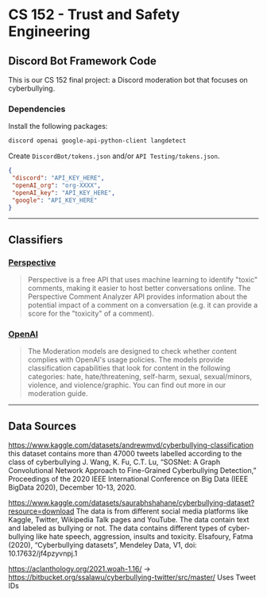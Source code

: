 # CS 152 - Trust and Safety Engineering

## Discord Bot Framework Code

This is our CS 152 final project: a Discord moderation bot that focuses on cyberbullying.

### Dependencies

Install the following packages:

```bash
discord openai google-api-python-client langdetect
```

Create `DiscordBot/tokens.json` and/or `API Testing/tokens.json`.

```json
{
 "discord": "API_KEY_HERE",
 "openAI_org": "org-XXXX",
 "openAI_key": "API_KEY_HERE",
 "google": "API_KEY_HERE"
}
```

---

## Classifiers

### [Perspective](https://www.perspectiveapi.com/)

> Perspective is a free API that uses machine learning to identify "toxic" comments, making it easier to host better conversations online. The Perspective Comment Analyzer API provides information about the potential impact of a comment on a conversation (e.g. it can provide a score for the "toxicity" of a comment).

### [OpenAI](https://platform.openai.com/docs/models/moderation)

> The Moderation models are designed to check whether content complies with OpenAI's usage policies. The models provide classification capabilities that look for content in the following categories: hate, hate/threatening, self-harm, sexual, sexual/minors, violence, and violence/graphic. You can find out more in our moderation guide.

---

## Data Sources

<https://www.kaggle.com/datasets/andrewmvd/cyberbullying-classification>
this dataset contains more than 47000 tweets labelled according to the class of cyberbullying
J. Wang, K. Fu, C.T. Lu, “SOSNet: A Graph Convolutional Network Approach to Fine-Grained Cyberbullying Detection,” Proceedings of the 2020 IEEE International Conference on Big Data (IEEE BigData 2020), December 10-13, 2020.

<https://www.kaggle.com/datasets/saurabhshahane/cyberbullying-dataset?resource=download>
The data is from different social media platforms like Kaggle, Twitter, Wikipedia Talk pages and YouTube. The data contain text and labeled as bullying or not. The data contains different types of cyber-bullying like hate speech, aggression, insults and toxicity.
Elsafoury, Fatma (2020), “Cyberbullying datasets”, Mendeley Data, V1, doi: 10.17632/jf4pzyvnpj.1

<https://aclanthology.org/2021.woah-1.16/> -> <https://bitbucket.org/ssalawu/cyberbullying-twitter/src/master/>
Uses Tweet IDs
